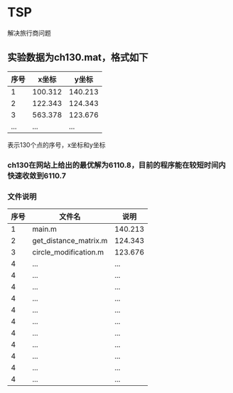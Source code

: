 # TSP
解决旅行商问题

## 实验数据为ch130.mat，格式如下
| 序号 | x坐标 | y坐标 |
| ------ | ------ | ------ |
| 1 | 100.312 | 140.213 |
| 2 | 122.343 | 124.343 |
| 3 | 563.378 | 123.676 |
| ... | ... | ... |


表示130个点的序号，x坐标和y坐标

### ch130在网站上给出的最优解为6110.8，目前的程序能在较短时间内快速收敛到6110.7

### 文件说明
| 序号 | 文件名 | 说明 |
| ------ | ------ | ------ |
| 1 | main.m | 140.213 |
| 2 | get_distance_matrix.m | 124.343 |
| 3 | circle_modification.m | 123.676 |
| 4 | ... | ... |
| 4 | ... | ... |
| 4 | ... | ... |
| 4 | ... | ... |
| 4 | ... | ... |
| 4 | ... | ... |
| 4 | ... | ... |
| 4 | ... | ... |
| 4 | ... | ... |
| 4 | ... | ... |
| 4 | ... | ... |
